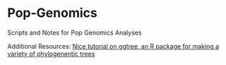 # Pop-Genomics
Scripts and Notes for Pop Genomics Analyses

Additional Resources:
[Nice tutorial on ggtree, an R package for making a variety of phylogenentic trees][1]

[1]:http://www.molecularecologist.com/2017/02/phylogenetic-trees-in-r-using-ggtree/#more-9832
